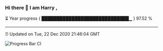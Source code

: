 ### Hi there 👋 I am Harry , 

⏳ Year progress { █████████████████████████████▁ } 97.52 %

---

⏰ Updated on Tue, 22 Dec 2020 21:46:04 GMT

![Progress Bar CI](https://github.com/duykhang68/duykhang68/workflows/Progress%20Bar%20CI/badge.svg)
